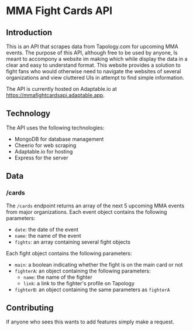# MMA Fight Cards API

## Introduction

This is an API that scrapes data from Tapology.com for upcoming MMA events. The purpose of this API, although free to be used by anyone, Is meant to accompony a website im making which while display the data in a clear and easy to understand format. This website provides a solution to fight fans who would otherwise need to navigate the websites of several organizations and view cluttered UIs in attempt to find simple information.

The API is currently hosted on Adaptable.io at https://mmafightcardsapi.adaptable.app.

## Technology

The API uses the following technologies:

- MongoDB for database management
- Cheerio for web scraping
- Adaptable.io for hosting
- Express for the server

## Data

### /cards

The `/cards` endpoint returns an array of the next 5 upcoming MMA events from major organizations. Each event object contains the following parameters:

- `date`: the date of the event
- `name`: the name of the event
- `fights`: an array containing several fight objects

Each fight object contains the following parameters:

- `main`: a boolean indicating whether the fight is on the main card or not
- `fighterA`: an object containing the following parameters:
  - `name`: the name of the fighter
  - `link`: a link to the fighter's profile on Tapology
- `fighterB`: an object containing the same parameters as `fighterA`

## Contributing

If anyone who sees this wants to add features simply make a request.
